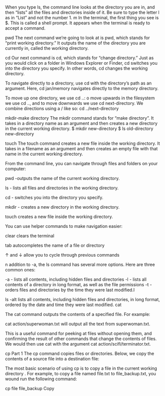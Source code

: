When you type ls, the command line looks at the directory you are in, and then “lists” all the files and directories inside of it. Be sure to type the letter l as in “List” and not the number 1.
m
In the terminal, the first thing you see is $. This is called a shell prompt. It appears when the terminal is ready to accept a command.

pwd
The next command we’re going to look at is pwd, which stands for “print working directory.” It outputs the name of the directory you are currently in, called the working directory.

cd 
Our next command is cd, which stands for “change directory.” Just as you would click on a folder in Windows Explorer or Finder, cd switches you into the directory you specify. In other words, cd changes the working directory.

To navigate directly to a directory, use cd with the directory’s path as an argument. Here, cd jan/memory navigates directly to the memory directory.

To move up one directory, we use cd ..:
o move upwards in the filesystem we use cd .., and to move downwards we use cd next-directory. We combine directions using a / like so:
cd ../next-directory

mkdir-make directory
The mkdir command stands for “make directory”. It takes in a directory name as an argument and then creates a new directory in the current working directory.
$ mkdir new-directory
$ ls 
old-directory    new-directory

touch
The touch command creates a new file inside the working directory. It takes in a filename as an argument and then creates an empty file with that name in the current working directory.

From the command line, you can navigate through files and folders on your computer:

pwd -outputs the name of the current working directory.

ls - lists all files and directories in the working directory.

cd - switches you into the directory you specify.

mkdir - creates a new directory in the working directory.

touch creates a new file inside the working directory.

You can use helper commands to make navigation easier:

clear clears the terminal

tab autocompletes the name of a file or directory

↑ and ↓ allow you to cycle through previous commands

n addition to -a, the ls command has several more options. Here are three common ones:

-a - lists all contents, including hidden files and directories
-l - lists all contents of a directory in long format, as well as the file permissions
-t - orders files and directories by the time they were last modified.l

ls -alt lists all contents, including hidden files and directories, in long format, ordered by the date and time they were last modified.
cat

The cat command outputs the contents of a specified file. For example:

cat action/superwoman.txt
will output all the text from superwoman.txt.

This is a useful command for peeking at files without opening them, and confirming the result of other commands that change the contents of files.
We would then use cat with the argument 
cat action/scifi/terminator.txt.

cp Part 1
The cp command copies files or directories. Below, we copy the contents of a source file into a destination file:

The most basic scenario of using cp is to copy a file in the current working directory . For example, to copy a file named file.txt to file_backup.txt, you wound run the following command:

cp file file_backup
Copy
